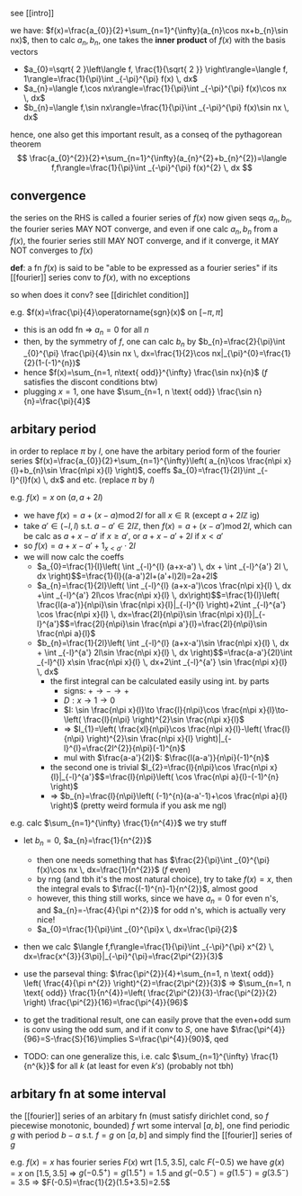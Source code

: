 see [[intro]]

we have: $f(x)=\frac{a_{0}}{2}+\sum_{n=1}^{\infty}(a_{n}\cos nx+b_{n}\sin nx)$, then to calc $a_{n},b_{n}$, one takes the **inner product** of $f(x)$ with the basis vectors
- $a_{0}=\sqrt{ 2 }\left\langle  f, \frac{1}{\sqrt{ 2 }} \right\rangle=\langle f, 1\rangle=\frac{1}{\pi}\int _{-\pi}^{\pi} f(x) \, dx$
- $a_{n}=\langle f,\cos nx\rangle=\frac{1}{\pi}\int _{-\pi}^{\pi} f(x)\cos nx \, dx$
- $b_{n}=\langle f,\sin nx\rangle=\frac{1}{\pi}\int _{-\pi}^{\pi} f(x)\sin nx \, dx$

hence, one also get this important result, as a conseq of the pythagorean theorem
$$
\frac{a_{0}^{2}}{2}+\sum_{n=1}^{\infty}(a_{n}^{2}+b_{n}^{2})=\langle f,f\rangle=\frac{1}{\pi}\int _{-\pi}^{\pi} f(x)^{2} \, dx 
$$

## convergence
the series on the RHS is called a fourier series of $f(x)$
now given seqs $a_{n},b_{n}$, the fourier series MAY NOT converge, and even if one calc $a_{n},b_{n}$ from a $f(x)$, the fourier series still MAY NOT converge, and if it converge, it MAY NOT converges to $f(x)$

**def**: a fn $f(x)$ is said to be "able to be expressed as a fourier series" if its [[fourier]] series conv to $f(x)$, with no exceptions

so when does it conv?
see [[dirichlet condition]]

e.g. $f(x)=\frac{\pi}{4}\operatorname{sgn}(x)$ on $[-\pi,\pi]$
- this is an odd fn => $a_{n}=0$ for all $n$
- then, by the symmetry of $f$, one can calc $b_{n}$ by $b_{n}=\frac{2}{\pi}\int _{0}^{\pi} \frac{\pi}{4}\sin nx \, dx=\frac{1}{2}\cos nx|_{\pi}^{0}=\frac{1}{2}(1-(-1)^{n})$
- hence $f(x)=\sum_{n=1, n\text{ odd}}^{\infty} \frac{\sin nx}{n}$ ($f$ satisfies the discont conditions btw)
- plugging $x=1$, one have $\sum_{n=1, n \text{ odd}} \frac{\sin n}{n}=\frac{\pi}{4}$

## arbitary period

in order to replace $\pi$ by $l$, one have the arbitary period form of the fourier series
$f(x)=\frac{a_{0}}{2}+\sum_{n=1}^{\infty}\left( a_{n}\cos \frac{n\pi x}{l}+b_{n}\sin \frac{n\pi x}{l} \right)$, coeffs $a_{0}=\frac{1}{2l}\int _{-l}^{l}f(x) \, dx$ and etc. (replace $\pi$ by $l$)

e.g. $f(x)=x$ on $(a,a+2l)$
- we have $f(x)=a+(x-a) \operatorname{mod} 2l$ for all $x\in \mathbb{R}$ (except $a+2l\mathbb{Z}$ ig)
- take $a'\in(-l,l)$ s.t. $a-a'\in 2l\mathbb{Z}$, then $f(x)=a+(x-a') \operatorname{mod} 2l$, which can be calc as $a+x-a'$ if $x\geq a'$, or $a+x-a'+2l$ if $x<a'$
- so $f(x)=a+x-a'+1_{x<a'}\cdot 2l$
- we will now calc the coeffs
	- $a_{0}=\frac{1}{l}\left( \int _{-l}^{l} (a+x-a') \, dx + \int _{-l}^{a'} 2l \, dx \right)$$=\frac{1}{l}((a-a')2l+(a'+l)2l)=2a+2l$
	- $a_{n}=\frac{1}{2l}\left( \int _{-l}^{l} (a+x-a')\cos \frac{n\pi x}{l} \, dx +\int _{-l}^{a'} 2l\cos \frac{n\pi x}{l} \, dx\right)$$=\frac{1}{l}\left( \frac{l(a-a')}{n\pi}\sin \frac{n\pi x}{l}|_{-l}^{l} \right)+2\int _{-l}^{a'} \cos \frac{n\pi x}{l} \, dx=\frac{2l}{n\pi}\sin \frac{n\pi x}{l}|_{-l}^{a'}$$=\frac{2l}{n\pi}\sin \frac{n\pi a'}{l}=\frac{2l}{n\pi}\sin \frac{n\pi a}{l}$
	- $b_{n}=\frac{1}{2l}\left( \int _{-l}^{l} (a+x-a')\sin \frac{n\pi x}{l} \, dx + \int _{-l}^{a'} 2l\sin \frac{n\pi x}{l} \, dx \right)$$=\frac{a-a'}{2l}\int _{-l}^{l}  x\sin \frac{n\pi x}{l} \, dx+2\int _{-l}^{a'} \sin \frac{n\pi x}{l} \, dx$
		- the first integral can be calculated easily using int. by parts
			- signs: $+ \to - \to +$
			- $D: x\to 1\to 0$
			- $I: \sin \frac{n\pi x}{l}\to \frac{l}{n\pi}\cos \frac{n\pi x}{l}\to-\left( \frac{l}{n\pi} \right)^{2}\sin \frac{n\pi x}{l}$
			- => $I_{1}=\left( \frac{xl}{n\pi}\cos \frac{n\pi x}{l}-\left( \frac{l}{n\pi} \right)^{2}\sin \frac{n\pi x}{l} \right)|_{-l}^{l}=\frac{2l^{2}}{n\pi}(-1)^{n}$
			- mul with $\frac{a-a'}{2l}$: $\frac{l(a-a')}{n\pi}(-1)^{n}$
		- the second one is trivial $I_{2}=\frac{l}{n\pi}\cos \frac{n\pi x}{l}|_{-l}^{a'}$$=\frac{l}{n\pi}\left( \cos \frac{n\pi a}{l}-(-1)^{n} \right)$
		- => $b_{n}=\frac{l}{n\pi}\left( (-1)^{n}(a-a'-1)+\cos \frac{n\pi a}{l} \right)$
(pretty weird formula if you ask me ngl)

e.g. calc $\sum_{n=1}^{\infty} \frac{1}{n^{4}}$
we try stuff
- let $b_{n}=0$, $a_{n}=\frac{1}{n^{2}}$
	- then one needs something that has $\frac{2}{\pi}\int _{0}^{\pi} f(x)\cos nx \, dx=\frac{1}{n^{2}}$ ($f$ even)
	- by rng (and tbh it's the most natural choice), try to take $f(x)=x$, then the integral evals to $\frac{(-1)^{n}-1}{n^{2}}$, almost good
	- however, this thing still works, since we have $a_{n}=0$ for even n's, and $a_{n}=-\frac{4}{\pi n^{2}}$ for odd n's, which is actually very nice!
	- $a_{0}=\frac{1}{\pi}\int _{0}^{\pi}x \, dx=\frac{\pi}{2}$
- then we calc $\langle f,f\rangle=\frac{1}{\pi}\int _{-\pi}^{\pi} x^{2} \, dx=\frac{x^{3}}{3\pi}|_{-\pi}^{\pi}=\frac{2\pi^{2}}{3}$
- use the parseval thing: $\frac{\pi^{2}}{4}+\sum_{n=1, n \text{ odd}} \left( \frac{4}{\pi n^{2}} \right)^{2}=\frac{2\pi^{2}}{3}$ => $\sum_{n=1, n \text{ odd}} \frac{1}{n^{4}}=\left( \frac{2\pi^{2}}{3}-\frac{\pi^{2}}{2} \right) \frac{\pi^{2}}{16}=\frac{\pi^{4}}{96}$
- to get the traditional result, one can easily prove that the even+odd sum is conv using the odd sum, and if it conv to $S$, one have $\frac{\pi^{4}}{96}=S-\frac{S}{16}\implies S=\frac{\pi^{4}}{90}$, qed

- TODO: can one generalize this, i.e. calc $\sum_{n=1}^{\infty} \frac{1}{n^{k}}$ for all $k$ (at least for even $k's$) (probably not tbh)

## arbitary fn at some interval
the [[fourier]] series of an arbitary fn (must satisfy dirichlet cond, so $f$ piecewise monotonic, bounded) $f$ wrt some interval $[a,b]$, one find periodic $g$ with period $b-a$ s.t. $f=g$ on $[a,b]$ and simply find the [[fourier]] series of $g$

e.g. $f(x)=x$ has fourier series $F(x)$ wrt $[1.5, 3.5]$, calc $F(-0.5)$
we have $g(x)=x$ on $[1.5, 3.5]$ => $g(-0.5^{+})=g(1.5^{+})=1.5$ and $g(-0.5^{-})=g(1.5^{-})=g(3.5^{-})=3.5$ => $F(-0.5)=\frac{1}{2}(1.5+3.5)=2.5$
